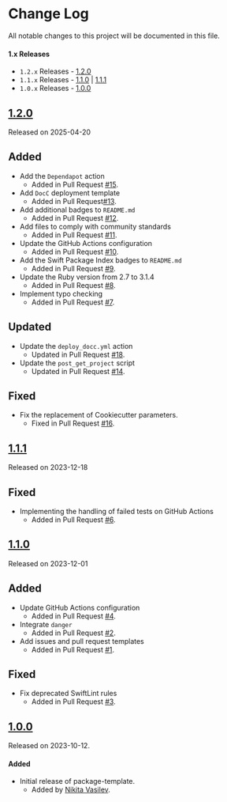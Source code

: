 # Change Log
All notable changes to this project will be documented in this file.

#### 1.x Releases
- `1.2.x` Releases - [1.2.0](#120)
- `1.1.x` Releases - [1.1.0](#110) | [1.1.1](#111)
- `1.0.x` Releases - [1.0.0](#100)

## [1.2.0](https://github.com/space-code/package-template/releases/tag/1.2.0)
Released on 2025-04-20

## Added
- Add the `Dependapot` action
  - Added in Pull Request [#15](https://github.com/space-code/package-template/pull/15).
- Add `DocC` deployment template
  - Added in Pull Request[#13](https://github.com/space-code/package-template/pull/13).
- Add additional badges to `README.md`
  - Added in Pull Request [#12](https://github.com/space-code/package-template/pull/12).
- Add files to comply with community standards
  - Added in Pull Request [#11](https://github.com/space-code/package-template/pull/11).
- Update the GitHub Actions configuration
  - Added in Pull Request [#10](https://github.com/space-code/package-template/pull/10).
- Add the Swift Package Index badges to `README.md`
  - Added in Pull Request [#9](https://github.com/space-code/package-template/pull/9).
- Update the Ruby version from 2.7 to 3.1.4
  - Added in Pull Request [#8](https://github.com/space-code/package-template/pull/8).
- Implement typo checking
  - Added in Pull Request [#7](https://github.com/space-code/package-template/pull/7).

## Updated
- Update the `deploy_docc.yml` action
  - Updated in Pull Request [#18](https://github.com/space-code/package-template/pull/18).
- Update the `post_get_project` script
  - Updated in Pull Request [#14](https://github.com/space-code/package-template/pull/14).

## Fixed
- Fix the replacement of Cookiecutter parameters.
  - Fixed in Pull Request [#16](https://github.com/space-code/package-template/pull/16).

## [1.1.1](https://github.com/space-code/package-template/releases/tag/1.1.1)
Released on 2023-12-18

## Fixed
- Implementing the handling of failed tests on GitHub Actions
  - Added in Pull Request [#6](https://github.com/space-code/package-template/pull/6).

## [1.1.0](https://github.com/space-code/package-template/releases/tag/1.1.0)
Released on 2023-12-01

## Added
- Update GitHub Actions configuration
  - Added in Pull Request [#4](https://github.com/space-code/package-template/pull/4).
- Integrate `danger`
  - Added in Pull Request [#2](https://github.com/space-code/package-template/pull/2).
- Add issues and pull request templates
  - Added in Pull Request [#1](https://github.com/space-code/package-template/pull/1).

## Fixed
- Fix deprecated SwiftLint rules
  - Added in Pull Request [#3](https://github.com/space-code/package-template/pull/3).

## [1.0.0](https://github.com/space-code/package-template/releases/tag/1.0.0)
Released on 2023-10-12.

#### Added
- Initial release of package-template.
  - Added by [Nikita Vasilev](https://github.com/nik3212).